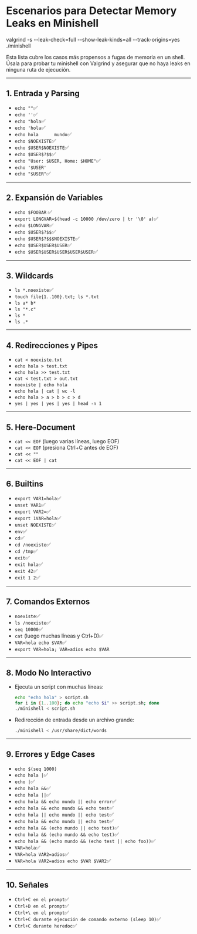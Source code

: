 # Escenarios para Detectar Memory Leaks en Minishell

valgrind -s --leak-check=full --show-leak-kinds=all --track-origins=yes ./minishell

Esta lista cubre los casos más propensos a fugas de memoria en un shell. Úsala para probar tu minishell con Valgrind y asegurar que no haya leaks en ninguna ruta de ejecución.

---

## 1. Entrada y Parsing

- `echo ""`✅
- `echo ''`✅
- `echo "hola`✅
- `echo 'hola`✅
- `echo hola      mundo`✅
- `echo $NOEXISTE`✅
- `echo $USER$NOEXISTE`✅
- `echo $USER$?$$`✅
- `echo "User: $USER, Home: $HOME"`✅
- `echo '$USER'`
- `echo "$USER"`✅

---

## 2. Expansión de Variables

- `echo $FOOBAR` ✅
- `export LONGVAR=$(head -c 10000 /dev/zero | tr '\0' a)`✅
- `echo $LONGVAR`✅
- `echo $USER$?$$`✅
- `echo $USER$?$$$NOEXISTE`✅
- `echo $USER$USER$USER`✅
- `echo $USER$USER$USER$USER$USER`✅

---

## 3. Wildcards

- `ls *.noexiste`✅
- `touch file{1..100}.txt; ls *.txt`
- `ls a* b*`
- `ls "*.c"`
- `ls *`
- `ls .*`

---

## 4. Redirecciones y Pipes

- `cat < noexiste.txt`
- `echo hola > test.txt`
- `echo hola >> test.txt`
- `cat < test.txt > out.txt`
- `noexiste | echo hola`
- `echo hola | cat | wc -l`
- `echo hola > a > b > c > d`
- `yes | yes | yes | yes | head -n 1`

---

## 5. Here-Document

- `cat << EOF` (luego varias líneas, luego EOF)
- `cat << EOF` (presiona Ctrl+C antes de EOF)
- `cat << ""`
- `cat << EOF | cat`

---

## 6. Builtins

- `export VAR1=hola`✅
- `unset VAR1`✅
- `export VAR2=`✅
- `export 1VAR=hola`✅
- `unset NOEXISTE`✅
- `env`✅
- `cd`✅
- `cd /noexiste`✅
- `cd /tmp`✅
- `exit`✅
- `exit hola`✅
- `exit 42`✅
- `exit 1 2`✅

---

## 7. Comandos Externos

- `noexiste`✅
- `ls /noexiste`✅
- `seq 10000`✅
- `cat` (luego muchas líneas y Ctrl+D)✅
- `VAR=hola echo $VAR`✅
- `export VAR=hola; VAR=adios echo $VAR`

---

## 8. Modo No Interactivo

- Ejecuta un script con muchas líneas:
  ```sh
  echo "echo hola" > script.sh
  for i in {1..100}; do echo "echo $i" >> script.sh; done
  ./minishell < script.sh
  ```
- Redirección de entrada desde un archivo grande:
  ```sh
  ./minishell < /usr/share/dict/words
  ```

---

## 9. Errores y Edge Cases

- `echo $(seq 1000)`
- `echo hola |`✅
- `echo |`✅
- `echo hola &&`✅
- `echo hola ||`✅
- `echo hola && echo mundo || echo error`✅
- `echo hola && echo mundo && echo test`✅
- `echo hola || echo mundo || echo test`✅
- `echo hola && echo mundo || echo test`✅
- `echo hola && (echo mundo || echo test)`✅
- `echo hola && (echo mundo && echo test)`✅
- `echo hola && (echo mundo && (echo test || echo foo))`✅
- `VAR=hola`✅
- `VAR=hola VAR2=adios`✅
- `VAR=hola VAR2=adios echo $VAR $VAR2`✅

---

## 10. Señales

- `Ctrl+C en el prompt`✅
- `Ctrl+D en el prompt`✅
- `Ctrl+\ en el prompt`✅
- `Ctrl+C durante ejecución de comando externo (sleep 10)`✅
- `Ctrl+C durante heredoc`✅
